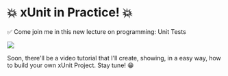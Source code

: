# 💥 xUnit in Practice! 💥

✅ Come join me in this new lecture on programming: Unit Tests

<img src="https://portfolio-kaiogotya.s3.us-east-2.amazonaws.com/xUnitLogo.png" /> 


Soon, there'll be a video tutorial that I'll create, showing, in a easy way, how to build your own xUnit Project. Stay tune! 😁

